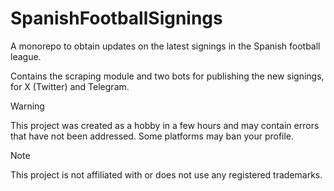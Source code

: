 # SpanishFootballSignings

A monorepo to obtain updates on the latest signings in the Spanish football league.

Contains the scraping module and two bots for publishing the new signings, for X (Twitter) and Telegram.

> [!WARNING]  
> This project was created as a hobby in a few hours and may contain errors that have not been addressed. Some platforms may ban your profile.

> [!NOTE]  
> This project is not affiliated with or does not use any registered trademarks.
